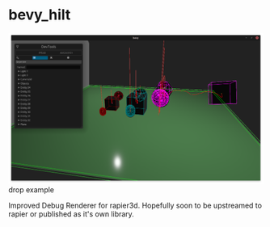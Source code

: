 # bevy_hilt

![alttext](./.github/hilt.png) drop example

Improved Debug Renderer for rapier3d. Hopefully soon to be upstreamed to rapier
or published as it's own library.
